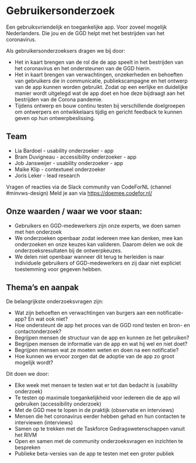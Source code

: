 # Gebruikersonderzoek

Een gebruiksvriendelijk en toegankelijke app. Voor zoveel mogelijk Nederlanders. Die jou en de GGD helpt met het bestrijden van het coronavirus. 

Als gebruikersonderzoeksers dragen we bij door:

- Het in kaart brengen van de rol die de app speelt in het bestrijden van het coronavirus en het ondersteunen van de GGD hierin. 
- Het in kaart brengen van verwachtingen, onzekerheden en behoeften van gebruikers die in communicatie,  publiekscampagne en het ontwerp van de app kunnen worden gebruikt. Zodat op een eerlijke en duidelijke manier wordt uitgelegd wat de app doet en hoe deze bijdraagt aan het bestrijden van de Corona pandemie. 
- Tijdens ontwerp en bouw continu testen bij verschillende doelgroepen om ontwerpers en ontwikkelaars tijdig en gericht feedback te kunnen geven op hun ontwerpbeslissing.

## Team 
- Lia Bardoel - usability onderzoeker - app
- Bram Duvigneau - accessibility onderzoeker - app
- Job Jansweijer - usability onderzoeker - app
- Maike Klip - contextueel onderzoeker 
- Joris Leker - lead research

Vragen of reacties via de Slack community van CodeForNL (channel #minvws-design)
Meld je aan via https://doemee.codefor.nl/

## Onze waarden / waar we voor staan:

- Gebruikers en GGD-medewerkers zijn onze experts, we doen samen met hen onderzoek
- We onderzoeken openbaar zodat iedereen mee kan denken, mee kan onderzoeken en onze keuzes kan valideren. Daarom delen we ook de onderzoeksresultaten bij de ontwerpkeuzes. 
- We delen niet openbaar wanneer dit terug te herleiden is naar individuele gebruikers of GGD-medewerkers en zij daar niet expliciet toestemming voor gegeven hebben. 

## Thema’s en aanpak

De belangrijkste onderzoeksvragen zijn:

- Wat zijn behoeften en verwachtingen van burgers aan een notificatie-app? En wat ook niet?
- Hoe ondersteunt de app het proces van de GGD rond testen en bron- en contactonderzoek?
- Begrijpen mensen de structuur van de app en kunnen ze het gebruiken?
- Begrijpen mensen de informatie van de app en wat hij wel en niet doet?
- Begrijpen mensen wat ze moeten weten en doen na een notificatie?
- Hoe kunnen we ervoor zorgen dat de adoptie van de app zo groot mogelijk wordt? 

Dit doen we door:

- Elke week met mensen te testen wat er tot dan bedacht is (usability onderzoek)
- Te testen op maximale toegankelijkheid voor iedereen die de app wil gebruiken (accessibility onderzoek)
- Met de GGD mee te lopen in de praktijk (observatie en interviews)
- Mensen die het coronavirus eerder hebben gehad en hun contacten te interviewen (interviews)
- Samen op te trekken met de Taskforce Gedragswetenschappen vanuit het RIVM
- Open en samen met de community onderzoeksvragen en inzichten te bespreken
- Publieke beta-versies van de app te testen met een groter publiek


